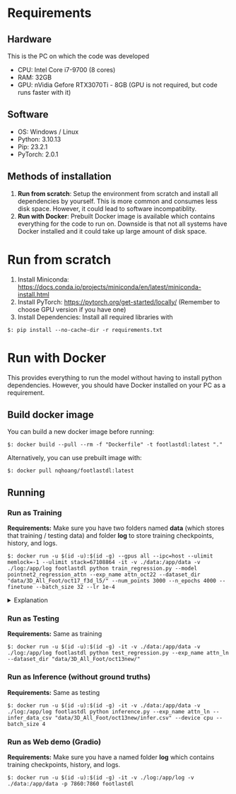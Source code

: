 # Requirements
## Hardware
This is the PC on which the code was developed
- CPU: Intel Core i7-9700 (8 cores)
- RAM: 32GB
- GPU: nVidia Gefore RTX3070Ti - 8GB (GPU is not required, but code runs faster with it)


## Software
- OS: Windows / Linux
- Python: 3.10.13
- Pip: 23.2.1
- PyTorch: 2.0.1

## Methods of installation
1. **Run from scratch**: Setup the environment from scratch and install all dependencies by yourself. This is more common and consumes less disk space. However, it could lead to software incompatiblity.
2. **Run with Docker**: Prebuilt Docker image is available which contains everything for the code to run on. Downside is that not all systems have Docker installed and it could take up large amount of disk space.

# Run from scratch

1. Install Miniconda: https://docs.conda.io/projects/miniconda/en/latest/miniconda-install.html
2. Install PyTorch: https://pytorch.org/get-started/locally/ (Remember to choose GPU version if you have one)
3. Install Dependencies: Install all required libraries with
```console
$: pip install --no-cache-dir -r requirements.txt
```


# Run with Docker
This provides everything to run the model without having to install python dependencies.
However, you should have Docker installed on your PC as a requirement.
## Build docker image
You can build a new docker image before running:
```console
$: docker build --pull --rm -f "Dockerfile" -t footlastdl:latest "." 
```
Alternatively, you can use prebuilt image with:
```console
$: docker pull nqhoang/footlastdl:latest
```

## Running

### Run as Training
**Requirements:** Make sure you have two folders named **data** (which stores that training / testing data) and folder **log** to store training checkpoints, history, and logs.
```console
$: docker run -u $(id -u):$(id -g) --gpus all --ipc=host --ulimit memlock=-1 --ulimit stack=67108864 -it -v ./data:/app/data -v ./log:/app/log footlastdl python train_regression.py --model pointnet2_regression_attn --exp_name attn_oct22 --dataset_dir "data/3D_All_Foot/oct17_f3d_l5/" --num_points 3000 --n_epochs 4000 --finetune --batch_size 32 --lr 1e-4
```
<details>
  <summary>Explanation</summary>
  
 Let's break down the Docker command step by step:

**docker run**: This is the command to run a Docker container.

* **`-u $(id -u):$(id -g)`**: This sets the user for the container. $(id -u) and $(id -g) are shell commands that fetch the current user's UID (User ID) and GID (Group ID), respectively. This ensures that the processes * inside the Docker container run with the same user and group as the host system's current user.
* **--gpus all**: This option enables GPU support in the container and allows it to access all available GPUs on the host.
* **--ipc=host**: This shares the host's inter-process communication (IPC) namespace with the container. This is often used for sharing certain resources between the host and the container.
--**ulimit memlock=-1 --ulimit stack=67108864**: These set ulimit values for the container. memlock=-1 allows the container to use an unlimited amount of locked memory, and stack=67108864 sets the maximum stack size * for processes in the container to 64MB.
* **-it**: This makes the container interactive and allocates a pseudo-TTY (terminal).
* **-v ./data:/app/data -v ./log:/app/log**: This mounts host directories into the container. It maps the local ./data directory to /app/data inside the container and ./log to /app/log.
* **footlastdl**: This is the name of the Docker image that is being run.
* **python train_regression.py**: This is the command that is executed inside the container. It runs a Python script named train_regression.py.
* **--model `pointnet2_regression_attn`**: This specifies the model to be used, which is pointnet2_regression_attn.
* **--exp_name `attn_ln_oct_16`**: This sets the experiment name to attn_ln_oct_16, each experiment contains trained weights, and history.
* **--dataset_dir "data/3D_All_Foot/oct13new/"**: This specifies the directory containing the dataset.
* **--num_points 3000**: This sets the number of points to 3000.
* **--n_epochs 4000**: This sets the number of training epochs to 4000.
* **--finetune**: This indicates that the backend of the model will be fine-tuned, rather than frozen.
* **--batch_size 16**: This sets the batch size to 16.

In summary, the Docker command is running a container based on the footlastdl image, configuring it to use GPU support, sharing specific host resources, and executing a Python script (train_regression.py) with various parameters and options for training a regression model on a 3D foot dataset. The model is pointnet2_regression_attn, and the training is set to run for 4000 epochs with a batch size of 16, while fine-tuning on an existing model.

</details>

### Run as Testing
**Requirements:** Same as training
```console
$: docker run -u $(id -u):$(id -g) -it -v ./data:/app/data -v ./log:/app/log footlastdl python test_regression.py --exp_name attn_ln --dataset_dir "data/3D_All_Foot/oct13new/"
```
### Run as Inference (without ground truths)
**Requirements:** Same as testing
```console
$: docker run -u $(id -u):$(id -g) -it -v ./data:/app/data -v ./log:/app/log footlastdl python inference.py --exp_name attn_ln --infer_data_csv "data/3D_All_Foot/oct13new/infer.csv" --device cpu --batch_size 4
```

### Run as Web demo (Gradio)
**Requirements:** Make sure you have a named folder **log** which contains training checkpoints, history, and logs.
```console
$: docker run -u $(id -u):$(id -g) -it -v ./log:/app/log -v ./data:/app/data -p 7860:7860 footlastdl
```
